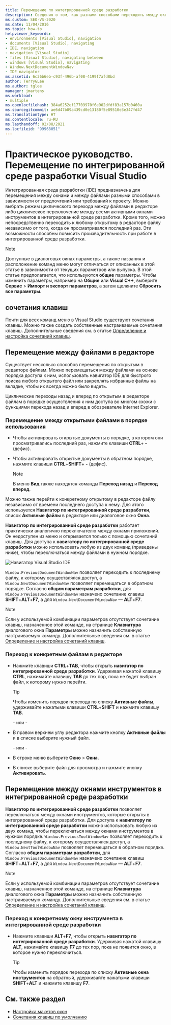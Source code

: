```yaml
---
title: Перемещение по интегрированной среде разработки
description: Сведения о том, как разными способами переходить между окнами и файлами в интегрированной среде разработки Visual Studio.
ms.custom: SEO-VS-2020
ms.date: 11/04/2016
ms.topic: how-to
helpviewer_keywords:
- environments [Visual Studio], navigation
- documents [Visual Studio], navigating
- IDE, navigation
- navigation [Visual Studio]
- files [Visual Studio], navigating between
- windows [Visual Studio], navigating
- Window.NextDocumentWindowNav
- IDE navigator
ms.assetid: 6c36b6eb-c93f-496b-af08-4199f7afd8bd
author: TerryGLee
ms.author: tglee
manager: jmartens
ms.workload:
- multiple
ms.openlocfilehash: 384a6252ef17709970f6e902dfdf83a157b0460a
ms.sourcegitcommit: ae6d47b09a439cd0e13180f5e89510e3e347fd47
ms.translationtype: HT
ms.contentlocale: ru-RU
ms.lasthandoff: 02/08/2021
ms.locfileid: "99968051"
---
```

# <a name="how-to-move-around-in-the-visual-studio-ide"></a>Практическое руководство. Перемещение по интегрированной среде разработки Visual Studio

Интегрированная среда разработки (IDE) предназначена для перемещения между окнами и между файлами разными способами в зависимости от предпочтений или требований к проекту. Можно выбрать режим циклического перехода между файлами в редакторе либо циклическое переключение между всеми активными окнами инструментов в интегрированной среде разработки. Кроме того, можно непосредственно переходить к любому открытому в редакторе файлу независимо от того, когда он просматривался последний раз. Эти возможности способны повысить производительность при работе в интегрированной среде разработки.

> [!NOTE]
> Доступные в диалоговых окнах параметры, а также названия и расположение команд меню могут отличаться от описанных в этой статье в зависимости от текущих параметров или выпуска. В этой статье предполагается, что используются **общие** параметры. Чтобы изменить параметры, например на **Общие** или **Visual C++**, выберите **Сервис** > **Импорт и экспорт параметров**, а затем щелкните **Сбросить все параметры**.

## <a name="keyboard-shortcuts"></a>сочетания клавиш

Почти для всех команд меню в Visual Studio существуют сочетания клавиш. Можно также создать собственные настраиваемые сочетания клавиш. Дополнительные сведения см. в статье [Определение и настройка сочетаний клавиш](../ide/identifying-and-customizing-keyboard-shortcuts-in-visual-studio.md).

## <a name="navigate-among-files-in-the-editor"></a>Перемещение между файлами в редакторе

Существует несколько способов перемещения по открытым в редакторе файлам. Можно перемещаться между файлами на основе порядка доступа к ним, использовать навигатор IDE для быстрого поиска любого открытого файл или закреплять избранные файлы на вкладке, чтобы их всегда можно было видеть.

Циклические переходы назад и вперед по открытым в редакторе файлам в порядке осуществления к ним доступа во многом схожи с функциями перехода назад и вперед в обозревателе Internet Explorer.

### <a name="to-move-through-open-files-in-order-of-use"></a>Перемещение между открытыми файлами в порядке использования

- Чтобы активировать открытые документы в порядке, в котором они просматривались последний раз, нажмите клавиши **CTRL**+ **-** (дефис).

- Чтобы активировать открытые документы в обратном порядке, нажмите клавиши **CTRL**+**SHIFT**+ **-** (дефис).

    > [!NOTE]
    > В меню **Вид** также находятся команды **Переход назад** и **Переход вперед**.

Можно также перейти к конкретному открытому в редакторе файлу независимо от времени последнего доступа к нему. Для этого используется **Навигатор по интегрированной среде разработки**, список **Активные файлы** в редакторе или диалоговое окно **Окна**.

**Навигатор по интегрированной среде разработки** работает практически аналогично переключателю между окнами приложений. Он недоступен из меню и открывается только с помощью сочетаний клавиш. Для доступа к **навигатору по интегрированной среде разработки** можно использовать любую из двух команд (приведены ниже), чтобы переключаться между файлами в нужном порядке.

![Навигатор Visual Studio IDE](../ide/media/vs2015_ide_navigator.png)

`Window.PreviousDocumentWindowNav` позволяет переходить к последнему файлу, к которому осуществлялся доступ, а `Window.NextDocumentWindowNav` позволяет перемещаться в обратном порядке. Согласно **общим параметрам разработки**, для `Window.PreviousDocumentWindowNav` назначено сочетание клавиш **SHIFT**+**ALT**+**F7**, а для `Window.NextDocumentWindowNav` — **ALT**+**F7**.

> [!NOTE]
> Если у используемой комбинации параметров отсутствует сочетание клавиш, назначенное этой команде, на странице **Клавиатура** диалогового окна **Параметры** можно назначить собственную настраиваемую команду. Дополнительные сведения см. в статье [Определение и настройка сочетаний клавиш](../ide/identifying-and-customizing-keyboard-shortcuts-in-visual-studio.md).

### <a name="to-switch-to-specific-files-in-the-editor"></a>Переход к конкретным файлам в редакторе

- Нажмите клавиши **CTRL**+**TAB**, чтобы открыть **навигатор по интегрированной среде разработки**. Удерживая нажатой клавишу **CTRL**, нажимайте клавишу **TAB** до тех пор, пока не будет выбран файл, к которому нужно перейти.

    > [!TIP]
    > Чтобы изменить порядок перехода по списку **Активные файлы**, удерживайте нажатыми клавиши **CTRL**+**SHIFT** и нажмите клавишу **TAB**.

    \- или -

- В правом верхнем углу редактора нажмите кнопку **Активные файлы** и в списке выберите нужный файл.

    \- или -

- В строке меню выберите **Окно** > **Окна**.

- В списке выберите файл для просмотра и нажмите кнопку **Активировать**.

## <a name="navigate-among-tool-windows-in-the-ide"></a>Перемещение между окнами инструментов в интегрированной среде разработки

**Навигатор по интегрированной среде разработки** позволяет переключаться между окнами инструментов, которые открыты в интегрированной среде разработки. Для доступа к **навигатору по интегрированной среде разработки** можно использовать любую из двух команд, чтобы переключаться между окнами инструментов в нужном порядке. `Window.PreviousToolWindowNav` позволяет переходить к последнему файлу, к которому осуществлялся доступ, а `Window.NextToolWindowNav` позволяет перемещаться в обратном порядке. Согласно **общим параметрам разработки**, для `Window.PreviousDocumentWindowNav` назначено сочетание клавиш **SHIFT**+**ALT**+**F7**, а для `Window.NextDocumentWindowNav` — **ALT**+**F7**.

> [!NOTE]
> Если у используемой комбинации параметров отсутствует сочетание клавиш, назначенное этой команде, на странице **Клавиатура** диалогового окна **Параметры** можно назначить собственную настраиваемую команду. Дополнительные сведения см. в статье [Определение и настройка сочетаний клавиш](../ide/identifying-and-customizing-keyboard-shortcuts-in-visual-studio.md).

### <a name="to-switch-to-a-specific-tool-window-in-the-ide"></a>Переход к конкретному окну инструмента в интегрированной среде разработки

- Нажмите клавиши **ALT**+**F7**, чтобы открыть **навигатор по интегрированной среде разработки**. Удерживая нажатой клавишу **ALT**, нажимайте клавишу **F7** до тех пор, пока не появится окно, в которое нужно переключиться.

    > [!TIP]
    > Чтобы изменить порядок перехода по списку **Активные окна инструментов** на обратный, удерживайте нажатыми клавиши **SHIFT**+**ALT** и нажмите клавишу **F7**.

## <a name="see-also"></a>См. также раздел

- [Настройка макетов окон](../ide/customizing-window-layouts-in-visual-studio.md)
- [Сочетания клавиш по умолчанию](../ide/default-keyboard-shortcuts-in-visual-studio.md)
